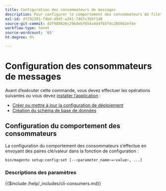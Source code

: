```yaml
---
title: Configuration des consommateurs de messages
description: Pour configurer le comportement des consommateurs de files d’attente de messages d’Adobe Commerce, procédez comme suit.
exl-id: df292301-f4bd-49df-a241-7467c35bf1d8
source-git-commit: ddf988826c29b4ebf054a4d4fb5f4c285662ef4e
workflow-type: tm+mt
source-wordcount: '65'
ht-degree: 0%

---
```


# Configuration des consommateurs de messages

Avant d’exécuter cette commande, vous devez effectuer les opérations suivantes *ou* vous devez [installer l’application](../advanced.md) :

* [Créer ou mettre à jour la configuration de déploiement](deployment.md)
* [Création du schéma de base de données](database.md)

## Configuration du comportement des consommateurs

La configuration du comportement des consommateurs s’effectue en envoyant des paires clé/valeur dans la fonction de configuration :

```bash
bin/magento setup:config:set [--<parameter_name>=<value>, ...]
```

### Descriptions des paramètres

{{$include /help/_includes/cli-consumers.md}}
